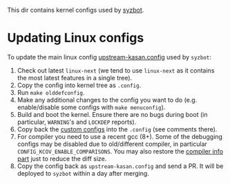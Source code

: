 This dir contains kernel configs used by [syzbot](/docs/syzbot.md).

# Updating Linux configs

To update the main linux config [upstream-kasan.config](./upstream-kasan.config) used by `syzbot`:

1. Check out latest `linux-next` (we tend to use `linux-next` as it contains the most latest features in a single tree).
2. Copy the config into kernel tree as `.config`.
3. Run `make olddefconfig`.
4. Make any additional changes to the config you want to do (e.g. enable/disable some configs with `make menuconfig`).
5. Build and boot the kernel. Ensure there are no bugs during boot (in particular, `WARNING`'s and `LOCKDEP` reports).
6. Copy back the [custom configs](https://github.com/ManhNDd/syzkaller/blob/1f448cd62db290246f8793128f85bd84aaa7a59d/dashboard/config/upstream-kasan.config#L6-L14) into the `.config` (see comments there).
7. For compiler you need to use a recent gcc (8+). Some of the debugging configs may be disabled due to old/different compiler, in particular `CONFIG_KCOV_ENABLE_COMPARISONS`. You may also restore the [compiler info part](https://github.com/ManhNDd/syzkaller/blob/1f448cd62db290246f8793128f85bd84aaa7a59d/dashboard/config/upstream-kasan.config#L16-L20) just to reduce the diff size.
8. Copy the config back as `upstream-kasan.config` and send a PR. It will be deployed to `syzbot` within a day after merging.

